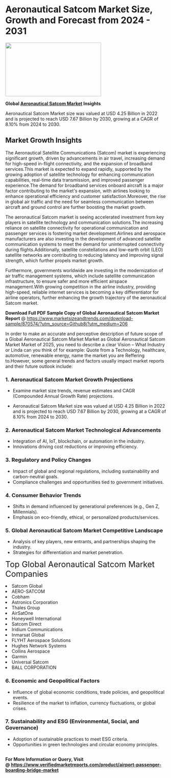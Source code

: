 <H1>Aeronautical Satcom Market Size, Growth and Forecast from 2024 - 2031</H1><img class="aligncenter size-medium wp-image-584254" src="https://thirdeyenews.in/wp-content/uploads/2024/09/Global-Market-Research-300x168.jpeg" alt="" width="300" height="168" /><p><strong>Global&nbsp;<a href="https://www.marketsizeandtrends.com/download-sample/870574/?utm_source=Github8j?utm_medium=206">Aeronautical Satcom Market</a> Insights</strong></p><p>Aeronautical Satcom Market size was valued at USD 4.25 Billion in 2022 and is projected to reach USD 7.67 Billion by 2030, growing at a CAGR of 8.10% from 2024 to 2030.</p><p><h2>Market Growth Insights</h2> <p>The Aeronautical Satellite Communications (Satcom) market is experiencing significant growth, driven by advancements in air travel, increasing demand for high-speed in-flight connectivity, and the expansion of broadband services.This market is expected to expand rapidly, supported by the growing adoption of satellite technology for enhancing communication capabilities, real-time data transmission, and improved passenger experience.The demand for broadband services onboard aircraft is a major factor contributing to the market's expansion, with airlines looking to enhance operational efficiency and customer satisfaction.Moreover, the rise in global air traffic and the need for seamless communication between aircraft and ground control are further boosting the market growth.</p> <p>The aeronautical Satcom market is seeing accelerated investment from key players in satellite technology and communication solutions.The increasing reliance on satellite connectivity for operational communication and passenger services is fostering market development.Airlines and aerospace manufacturers are also investing in the development of advanced satellite communication systems to meet the demand for uninterrupted connectivity during flights.Additionally, satellite constellations and low-earth orbit (LEO) satellite networks are contributing to reducing latency and improving signal strength, which further propels market growth.</p> <p>Furthermore, governments worldwide are investing in the modernization of air traffic management systems, which include satellite communication infrastructure, to ensure safer and more efficient airspace management.With growing competition in the airline industry, providing high-speed, reliable internet services is becoming a key differentiator for airline operators, further enhancing the growth trajectory of the aeronautical Satcom market.</p> <p><span class=""><strong>Download Full PDF Sample Copy of Global Aeronautical Satcom Market Report</strong> @ <a href="https://www.marketsizeandtrends.com/download-sample/870574/?utm_source=Github8j?utm_medium=206" target="_blank">https://www.marketsizeandtrends.com/download-sample/870574/?utm_source=Github8j?utm_medium=206</a></span></p><p>In order to make an accurate and perceptive description of future scope of a Global&nbsp;Aeronautical Satcom Market Market as Global&nbsp;Aeronautical Satcom Market Market of 2025, you need to describe a clear Vision &ndash; What Industry or Linda can you think of for example: Quote from a Technology, healthcare, automotive, renewable energy, name the market you are Reffering to.However, some general trends and factors usually impact market reports and their future outlook include:</p><h3>1.&nbsp;<strong>Aeronautical Satcom Market Growth Projections</strong></h3><ul><li>Examine market size trends, revenue estimates and CAGR (Compounded Annual Growth Rate) projections.</li><li><p>Aeronautical Satcom Market size was valued at USD 4.25 Billion in 2022 and is projected to reach USD 7.67 Billion by 2030, growing at a CAGR of 8.10% from 2024 to 2030.</p></li></ul><h3>2.&nbsp;<strong>Aeronautical Satcom Market Technological Advancements</strong></h3><ul><li>Integration of AI, IoT, blockchain, or automation in the industry.</li><li>Innovations driving cost reductions or improving efficiency.</li></ul><h3>3.&nbsp;<strong>Regulatory and Policy Changes</strong></h3><ul><li>Impact of global and regional regulations, including sustainability and carbon-neutral goals.</li><li>Compliance challenges and opportunities tied to government initiatives.</li></ul><h3>4.&nbsp;<strong>Consumer Behavior Trends</strong></h3><ul><li>Shifts in demand influenced by generational preferences (e.g., Gen Z, Millennials).</li><li>Emphasis on eco-friendly, ethical, or personalized products/services.</li></ul><h3>5.&nbsp;<strong>Global Aeronautical Satcom Market Competitive Landscape</strong></h3><ul><li>Analysis of key players, new entrants, and partnerships shaping the industry.</li><li>Strategies for differentiation and market penetration.</li></ul><p data-pm-slice="1 1 []"><span style="color: inherit; font-family: inherit; font-size: 25px;">Top Global Aeronautical Satcom Market Companies</span></p><div class="" data-test-id=""><p><li>Satcom Global</li><li> AERO-SATCOM</li><li> Cobham</li><li> Astronics Corporation</li><li> Thales Group</li><li> AirSatOne</li><li> Honeywell International</li><li> Satcom Direct</li><li> Iridium Communications</li><li> Inmarsat Global</li><li> FLYHT Aerospace Solutions</li><li> Hughes Network Systems</li><li> Collins Aerospace</li><li> Garmin</li><li> Universal Satcom</li><li> BALL CORPORATION</li></p></div><h3>6.&nbsp;<strong>Economic and Geopolitical Factors</strong></h3><ul><li>Influence of global economic conditions, trade policies, and geopolitical events.</li><li>Resilience of the market to inflation, currency fluctuations, or global crises.</li></ul><h3>7.&nbsp;<strong>Sustainability and ESG (Environmental, Social, and Governance)</strong></h3><ul><li>Adoption of sustainable practices to meet ESG criteria.</li><li>Opportunities in green technologies and circular economy principles.</li></ul><h2><strong style="font-size: 14px;">For More Information or Query, Visit @&nbsp;</strong><a style="background-color: #ffffff; font-size: 14px;" href="https://www.marketsizeandtrends.com/report/aeronautical-satcom-market/" target="_blank">https://www.verifiedmarketreports.com/product/airport-passenger-boarding-bridge-market</a></h2>